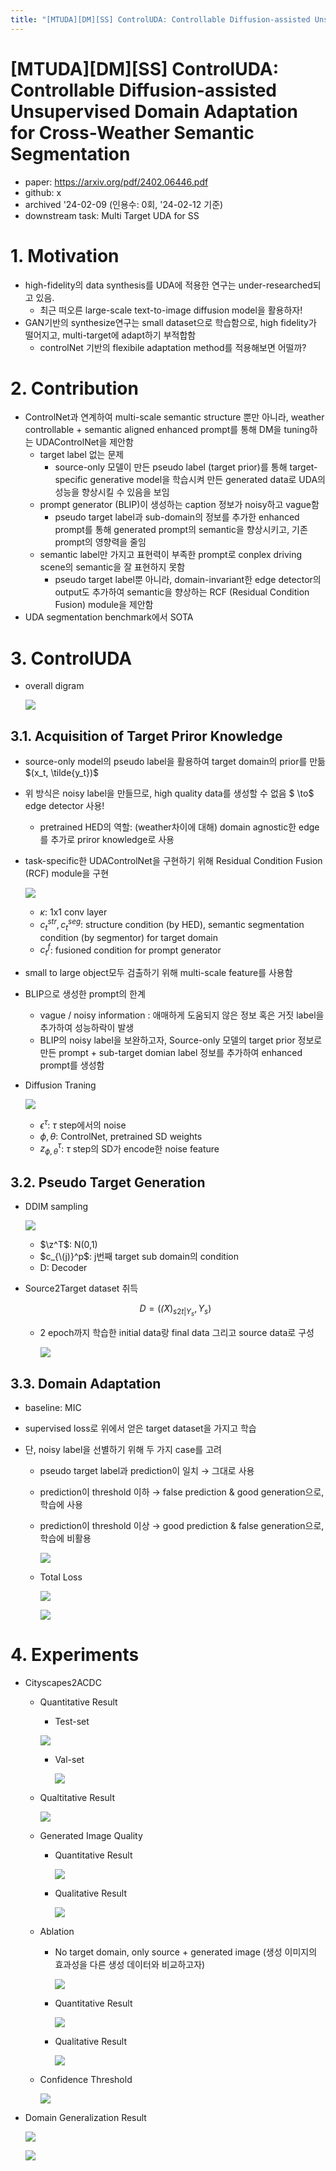 ```yaml
---
title: "[MTUDA][DM][SS] ControlUDA: Controllable Diffusion-assisted Unsupervised Domain Adaptation for Cross-Weather Semantic Segmentation"
---
```

# [MTUDA][DM][SS] ControlUDA: Controllable Diffusion-assisted Unsupervised Domain Adaptation for Cross-Weather Semantic Segmentation

- paper: https://arxiv.org/pdf/2402.06446.pdf
- github: x
- archived '24-02-09 (인용수: 0회, '24-02-12 기준)
- downstream task: Multi Target UDA for SS

# 1. Motivation

- high-fidelity의 data synthesis를 UDA에 적용한 연구는 under-researched되고 있음.
  - 최근 떠오른 large-scale text-to-image diffusion model을 활용하자!
- GAN기반의 synthesize연구는 small dataset으로 학습함으로, high fidelity가 떨어지고, multi-target에 adapt하기 부적합함
  -  controlNet 기반의 flexibile adaptation method를 적용해보면 어떨까?

# 2. Contribution

- ControlNet과 연계하여 multi-scale semantic structure 뿐만 아니라, weather controllable + semantic aligned enhanced prompt를 통해 DM을 tuning하는 UDAControlNet을 제안함
  - target label 없는 문제 
    - source-only 모델이 만든 pseudo label (target prior)를 통해 target-specific generative model을 학습시켜 만든 generated data로 UDA의 성능을 향상시킬 수 있음을 보임
  - prompt generator (BLIP)이 생성하는 caption 정보가 noisy하고 vague함
    - pseudo target label과 sub-domain의 정보를 추가한 enhanced prompt를 통해 generated prompt의 semantic을 향상시키고, 기존 prompt의 영향력을 줄임
  - semantic label만 가지고 표현력이 부족한 prompt로 conplex driving scene의 semantic을 잘 표현하지 못함
    - pseudo target label뿐 아니라, domain-invariant한 edge detector의 output도 추가하여 semantic을 향상하는 RCF (Residual Condition Fusion) module을 제안함
- UDA segmentation benchmark에서 SOTA

# 3. ControlUDA

- overall digram

  ![](../images/2024-02-12/image-20240212221055556.png)

## 3.1. Acquisition of Target Priror Knowledge 

- source-only model의 pseudo label을 활용하여 target domain의 prior를 만듦 $(x_t, \tilde{y_t})$
- 위 방식은 noisy label을 만들므로, high quality data를 생성할 수 없음 $ \to$ edge detector 사용!
  - pretrained HED의 역할: (weather차이에 대해) domain agnostic한 edge를 추가로 priror knowledge로 사용

- task-specific한 UDAControlNet을 구현하기 위해 Residual Condition Fusion (RCF) module을 구현

  ![](../images/2024-02-12/image-20240212222914733.png)

  - $\kappa$: 1x1 conv layer
  - $c_t^{str}, c_t^{seg}$: structure condition (by HED), semantic segmentation condition (by segmentor) for target domain
  - $c_t^f$: fusioned condition for prompt generator

- small to large object모두 검출하기 위해 multi-scale feature를 사용함

- BLIP으로 생성한 prompt의 한계

  - vague / noisy information : 애매하게 도움되지 않은 정보 혹은 거짓 label을 추가하여 성능하락이 발생
  - BLIP의 noisy label을 보완하고자, Source-only 모델의 target prior 정보로 만든 prompt + sub-target domian label 정보를 추가하여 enhanced prompt를 생성함

- Diffusion Traning

  ![](../images/2024-02-12/image-20240212223439515.png)

  - $\epsilon^{\tau}$: $\tau$ step에서의 noise
  - $\phi, \theta$: ControlNet, pretrained SD weights
  - $z^{\tau}_{\phi,\theta}$: $\tau$ step의 SD가 encode한 noise feature

## 3.2. Pseudo Target Generation

- DDIM sampling

  ![](../images/2024-02-12/image-20240212225735400.png)

  - $\z^T$: N(0,1)
  - $c_{\(j)}^p$: j번째 target sub domain의 condition
  - D: Decoder

- Source2Target dataset 취득

  $$D=(\tilde(X)_{s2t|Y_s}, Y_s)$$

  - 2 epoch까지 학습한 initial data랑 final data 그리고 source data로 구성

    ![](../images/2024-02-12/image-20240212230126767.png)

## 3.3. Domain Adaptation

- baseline: MIC

- supervised loss로 위에서 얻은 target dataset을 가지고 학습

- 단, noisy label을 선별하기 위해 두 가지 case를 고려

  - pseudo target label과 prediction이 일치 $\to$ 그대로 사용

  - prediction이 threshold 이하 $\to$ false prediction & good generation으로, 학습에 사용

  - prediction이 threshold 이상 $\to$ good prediction & false generation으로, 학습에 비활용

    ![](../images/2024-02-12/image-20240212230444919.png)

  - Total Loss

    ![](../images/2024-02-12/image-20240212230522904.png)

    ![](../images/2024-02-12/image-20240212230509129.png)

# 4. Experiments

- Cityscapes2ACDC

  - Quantitative Result

    -  Test-set

      ![](../images/2024-02-12/image-20240212230551406.png)

    - Val-set

      ![](../images/2024-02-12/image-20240212230804220.png)

  - Qualtitative Result

    ![](../images/2024-02-12/image-20240212230718075.png)

  - Generated Image Quality

    - Quantitative Result

      ![](../images/2024-02-12/image-20240212230852102.png)

    - Qualitative Result

      ![](../images/2024-02-12/image-20240212230835059.png)

  - Ablation

    - No target domain, only source + generated image (생성 이미지의 효과성을 다른 생성 데이터와 비교하고자)

      ![](../images/2024-02-12/image-20240212231058634.png)

    - Quantitative Result

      ![](../images/2024-02-12/image-20240212231146196.png)

    - Qualitative Result

      ![](../images/2024-02-12/image-20240212231204668.png)

  - Confidence Threshold

    ![](../images/2024-02-12/image-20240212231226807.png)

- Domain Generalization Result

  ![](../images/2024-02-12/image-20240212231253393.png)

  ![](../images/2024-02-12/image-20240212231314046.png)
